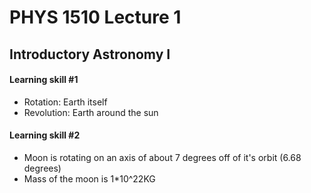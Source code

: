 # PHYS 1510 Lecture 1
## Introductory Astronomy I

#### Learning skill #1
- Rotation: Earth itself
- Revolution: Earth around the sun

#### Learning skill #2
- Moon is rotating on an axis of about 7 degrees off of it's orbit (6.68 degrees)
- Mass of the moon is 1*10^22KG

